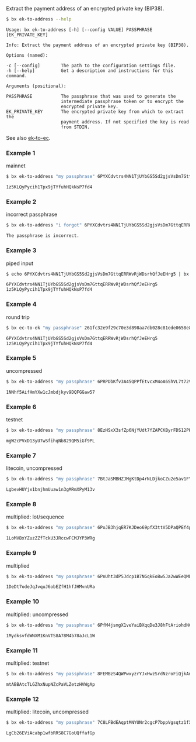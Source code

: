 Extract the payment address of an encrypted private key (BIP38).
```sh
$ bx ek-to-address --help
```
```
Usage: bx ek-to-address [-h] [--config VALUE] PASSPHRASE [EK_PRIVATE_KEY]

Info: Extract the payment address of an encrypted private key (BIP38).   

Options (named):

-c [--config]        The path to the configuration settings file.        
-h [--help]          Get a description and instructions for this command.

Arguments (positional):

PASSPHRASE           The passphrase that was used to generate the        
                     intermediate passphrase token or to encrypt the     
                     encrypted private key.                              
EK_PRIVATE_KEY       The encrypted private key from which to extract the 
                     payment address. If not specified the key is read   
                     from STDIN. 
```
See also [ek-to-ec](bx-ek-to-ec).
### Example 1
mainnet
```sh
$ bx ek-to-address "my passphrase" 6PYXCdvtrs4NN1TjUYbGS5Sd2gjsVsDm7GttqERRWvRjWDsrhQfJeEHrg5
```
```
1z5KLQyPycih1Tpx9jTYfuhHQkNsP7fd4
```
### Example 2
incorrect passphrase
```sh
$ bx ek-to-address "i forgot" 6PYXCdvtrs4NN1TjUYbGS5Sd2gjsVsDm7GttqERRWvRjWDsrhQfJeEHrg5
```
```
The passphrase is incorrect.
```
### Example 3
piped input
```sh
$ echo 6PYXCdvtrs4NN1TjUYbGS5Sd2gjsVsDm7GttqERRWvRjWDsrhQfJeEHrg5 | bx ek-to-address "my passphrase"
```
```
6PYXCdvtrs4NN1TjUYbGS5Sd2gjsVsDm7GttqERRWvRjWDsrhQfJeEHrg5 
1z5KLQyPycih1Tpx9jTYfuhHQkNsP7fd4
```
### Example 4
round trip
```sh
$ bx ec-to-ek "my passphrase" 261fc32e9f29c70e3d898aa7db028c81ede0658e8ff8ffab8160073c048ae83f | bx ek-to-address "my passphrase"
```
```
6PYXCdvtrs4NN1TjUYbGS5Sd2gjsVsDm7GttqERRWvRjWDsrhQfJeEHrg5
1z5KLQyPycih1Tpx9jTYfuhHQkNsP7fd4
```
### Example 5
uncompressed
```sh
$ bx ek-to-address "my passphrase" 6PRPDbKfv3A45QPPfEtvcxM4oA6ShVL7t72VP74P1W3JEUHPrZXNy39FKe
```
```
1NNhf5AifHmYXw1cJmbdjkyv9DQFGGaw57
```
### Example 6
testnet
```sh
$ bx ek-to-address "my passphrase" 8EzHSxX3sfZp6NjYUdt7fZAPCKByrFDS12PHfdexFLSaSAfM7wM7tw3Hof
```
```
mgW2cPVxD13yU7wSfihqNb829QM5iGf9PL
```
### Example 7
litecoin, uncompressed
```sh
$ bx ek-to-address "my passphrase" 7BtJaSMBHZJMgKtDp4rNLDjkoCZu2e5av1FYxMwwvdq5AN124paeds82tP
```
```
LgbevHUYjx1bnjhmUuaw1n3gMRmXPyM13v
```
### Example 8
multiplied: lot/sequence
```sh
$ bx ek-to-address "my passphrase" 6PoJB3hjqER7KJDeo69pfX3ttV5DPaQPEf4pZEwhNYjTjqMdvif5qfE34S
```
```
1LoMVBxYZuzZZfTckU3JRccwFCMJYP3WRg
```
### Example 9
multiplied
```sh
$ bx ek-to-address "my passphrase" 6PnUht3dP5Jdcp1B7NGqkEoBw5Ja2wWEeQMDRHqLNrBG4Rqo59eVfMd98B
```
```
1DeDt7odeJqJvquJ6obEZfH1hfJHMvnURa
```
### Example 10
multiplied: uncompressed
```sh
$ bx ek-to-address "my passphrase" 6PfM4jsmgX1veYaiBXqqDe3J8hFtAriohdNGjPfrbt7aQ8H53nijYN6svW
```
```
1MydksvfdWNXM1KnVTS8A78M4b78aJcL1W
```
### Example 11
multiplied: testnet
```sh
$ bx ek-to-address "my passphrase" 8FEMBzS4QWPwxyzrYJxHwzSrdNzroFiQjkAnpf51xcPPXkTvqGrD8bVq68
```
```
mtABBAtcTLGZhxNupNZcPaVLZetzHVWgAp
```
### Example 12
multiplied: litecoin, uncompressed
```sh
$ bx ek-to-address "my passphrase" 7C8LFBdEAqptMNYUNr2cgcP7bppVgsqtz1fXVeSzAPf8VkB29XMKDtF71p
```
```
LgCb26EViAcabp1wfbRRS8C7GoUQffafGp
```
